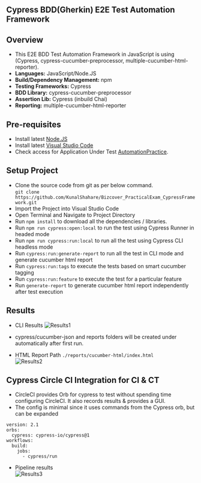 ## Cypress BDD(Gherkin) E2E Test Automation Framework

## Overview
* This E2E BDD Test Automation Framework in JavaScript is using (Cypress, cypress-cucumber-preprocessor, multiple-cucumber-html-reporter).
* **Languages:** JavaScript/Node.JS
* **Build/Dependency Management:** npm
* **Testing Frameworks:** Cypress
* **BDD Library:** cypress-cucumber-preprocessor
* **Assertion Lib:** Cypress (inbuild Chai)
* **Reporting:** multiple-cucumber-html-reporter

## Pre-requisites
* Install latest [Node.JS](https://nodejs.org/en/download/)
* Install latest [Visual Studio Code](https://code.visualstudio.com/download)
* Check access for Application Under Test [AutomationPractice](http://automationpractice.com).

## Setup Project
* Clone the source code from git as per below command.<br />
```git clone https://github.com/KunalShahare/Bizcover_PracticalExam_CypressFramework.git```
* Import the Project into Visual Studio Code 
* Open Terminal and Navigate to Project Directory
* Run `npm install` to download all the dependencies / libraries.
* Run `npm run cypress:open:local` to run the test using Cypress Runner in headed mode 
* Run `npm run cypress:run:local` to run all the test using Cypress CLI headless mode
* Run `cypress:run:generate-report` to run all the test in CLI mode and generate cucumber html report
* Run `cypress:run:tags` to execute the tests based on smart cucumber tagging
* Run `cypress:run:feature` to execute the test for a particular feature
* Run `generate-report` to generate cucumber html report independently after test execution

## Results
* CLI Results
![Results1](./Cypress_CLI_Report.PNG)

* cypress/cucumber-json and reports folders will be created under automatically after first run.
* HTML Report Path `./reports/cucumber-html/index.html` <br />
![Results2](./Cucumber_Report.PNG)

## Cypress Circle CI Integration for CI & CT
* CircleCI provides Orb for cypress to test without spending time configuring CircleCI. It also records results & provides a GUI.
* The config is minimal since it uses commands from the Cypress orb, but can be expanded
```
version: 2.1
orbs:
  cypress: cypress-io/cypress@1
workflows:
  build:
    jobs:
      - cypress/run
```
* Pipeline results <br />
![Results3](./Pipeline_Results.PNG)

